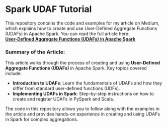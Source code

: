 # Spark UDAF Tutorial

This repository contains the code and examples for my article on Medium, which explains how to create and use User-Defined Aggregate Functions (UDAFs) in Apache Spark. You can read the full article here:  
[**User-Defined Aggregate Functions (UDAFs) in Apache Spark**](https://medium.com/@suffyan.asad1/user-defined-aggregate-functions-udafs-in-apache-spark-ba373183cbc1)

### Summary of the Article:

This article walks through the process of creating and using **User-Defined Aggregate Functions (UDAFs)** in Apache Spark. Key topics covered include:

- **Introduction to UDAFs**: Learn the fundamentals of UDAFs and how they differ from standard user-defined functions (UDFs).
- **Implementing UDAFs in Spark**: Step-by-step instructions on how to create and register UDAFs in PySpark and Scala.

The code in this repository allows you to follow along with the examples in the article and provides hands-on experience in creating and using UDAFs in Spark for complex aggregations.
